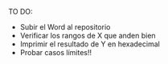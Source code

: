
TO DO:

- Subir el Word al repositorio
- Verificar los rangos de X que anden bien
- Imprimir el resultado de Y en hexadecimal
- Probar casos límites!!
